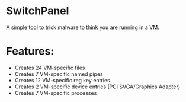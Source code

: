 # SwitchPanel
A simple tool to trick malware to think you are running in a VM.

# Features:
- Creates 24 VM-specific files
- Creates 7 VM-specific named pipes
- Creates 12 VM-specific reg key entries
- Creates 2 VM-specific device entries (PCI SVGA/Graphics Adapter)
- Creates 7 VM-specific processes

